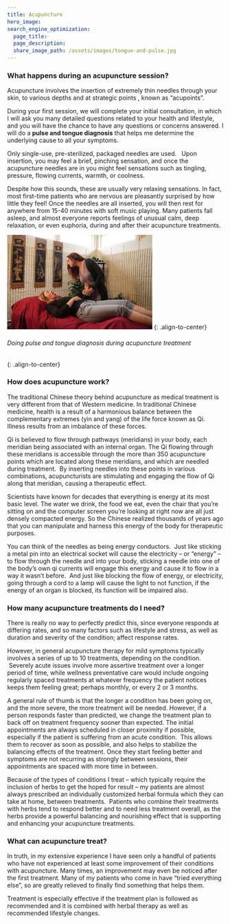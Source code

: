 ```yaml
---
title: Acupuncture
hero_image:
search_engine_optimization:
  page_title:
  page_description:
  share_image_path: /assets/images/tongue-and-pulse.jpg
---
```


### What happens during an acupuncture session?

Acupuncture involves the insertion of extremely thin needles through your skin, to various depths and at strategic points , known as “acupoints”.

During your first session, we will complete your initial consultation, in which I will ask you many detailed questions related to your health and lifestyle, and you will have the chance to have any questions or concerns answered. I will do a **pulse and tongue diagnosis** that helps me determine the underlying cause to all your symptoms.

Only single-use, pre-sterilized, packaged needles are used. &nbsp; Upon insertion, you may feel a brief, pinching sensation, and once the acupuncture needles are in you might feel sensations such as tingling, pressure, flowing currents, warmth, or coolness.

Despite how this sounds, these are usually very relaxing sensations. In fact, most first-time patients who are nervous are pleasantly surprised by how little they feel! Once the needles are all inserted, you will then rest for anywhere from 15-40 minutes with soft music playing. Many patients fall asleep, and almost everyone reports feelings of unusual calm, deep relaxation, or even euphoria, during and after their acupuncture treatments.

![Acupuncture-treatment-pulse-and-tongue](/assets/images/tongue-and-pulse-acupuncture-treatment.jpg "Acupuncturist taking a pulse and tongue diagnosis during acupuncture treatment")
{: .align-to-center}

###### Doing pulse and tongue diagnosis during acupuncture treatment
{: .align-to-center}

### How does acupuncture work?

The traditional Chinese theory behind acupuncture as medical treatment is very different from that of Western medicine. In traditional Chinese medicine, health is a result of a harmonious balance between the complementary extremes (yin and yang) of the life force known as Qi. Illness results from an imbalance of these forces.

Qi is believed to flow through pathways (meridians) in your body, each meridian being associated with an internal organ. The Qi flowing through these meridians is accessible through the more than 350 acupuncture points which are located along these meridians, and which are needled during treatment. &nbsp;By inserting needles into these points in various combinations, acupuncturists are stimulating and engaging the flow of Qi along that meridian, causing a therapeutic effect.

Scientists have known for decades that everything is energy at its most basic level. The water we drink, the food we eat, even the chair that you’re sitting on and the computer screen you’re looking at right now are all just densely compacted energy. So the Chinese realized thousands of years ago that you can manipulate and harness this energy of the body for therapeutic purposes.

You can think of the needles as being energy conductors. &nbsp;Just like sticking a metal pin into an electrical socket will cause the electricity – or “energy” – to flow through the needle and into your body, sticking a needle into one of the body’s own qi currents will engage this energy and cause it to flow in a way it wasn’t before. &nbsp;And just like blocking the flow of energy, or electricity, going through a cord to a lamp will cause the light to not function, if the energy of an organ is blocked, its function will be impaired also.

### How many acupuncture treatments do I need?

There is really no way to perfectly predict this, since everyone responds at differing rates, and so many factors such as lifestyle and stress, as well as duration and severity of the condition; affect response rates.

However, in general acupuncture therapy for mild symptoms typically involves a series of up to 10 treatments, depending on the condition. &nbsp;Severely acute issues involve more assertive treatment over a longer period of time, while wellness preventative care would include ongoing regularly spaced treatments at whatever frequency the patient notices keeps them feeling great; perhaps monthly, or every 2 or 3 months.

A general rule of thumb is that the longer a condition has been going on, and the more severe, the more treatment will be needed. However, if a person responds faster than predicted, we change the treatment plan to back off on treatment frequency sooner than expected. The initial appointments are always scheduled in closer proximity if possible, especially if the patient is suffering from an acute condition. &nbsp;This allows them to recover as soon as possible, and also helps to stabilize the balancing effects of the treatment. Once they start feeling better and symptoms are not recurring as strongly between sessions, their appointments are spaced with more time in between.

Because of the types of conditions I treat – which typically require the inclusion of herbs to get the hoped for result – my patients are almost always prescribed an individually customized herbal formula which they can take at home, between treatments. &nbsp;Patients who combine their treatments with herbs tend to respond better and to need less treatment overall, as the herbs provide a powerful balancing and nourishing effect that is supporting and enhancing your acupuncture treatments.

### What can acupuncture treat?

In truth, in my extensive experience I have seen only a handful of patients who have not experienced at least some improvement of their conditions with acupuncture. Many times, an improvement may even be noticed after the first treatment. Many of my patients who come in have “tried everything else”, so are greatly relieved to finally find something that helps them.

Treatment is especially effective if the treatment plan is followed as recommended and it is combined with herbal therapy as well as recommended lifestyle changes.